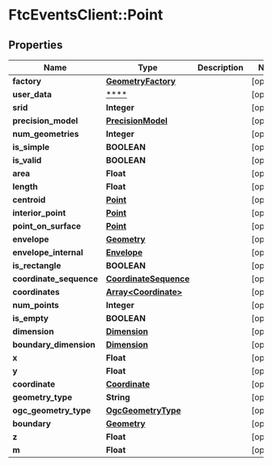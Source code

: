 # FtcEventsClient::Point

## Properties
Name | Type | Description | Notes
------------ | ------------- | ------------- | -------------
**factory** | [**GeometryFactory**](GeometryFactory.md) |  | [optional] 
**user_data** | [****](.md) |  | [optional] 
**srid** | **Integer** |  | [optional] 
**precision_model** | [**PrecisionModel**](PrecisionModel.md) |  | [optional] 
**num_geometries** | **Integer** |  | [optional] 
**is_simple** | **BOOLEAN** |  | [optional] 
**is_valid** | **BOOLEAN** |  | [optional] 
**area** | **Float** |  | [optional] 
**length** | **Float** |  | [optional] 
**centroid** | [**Point**](Point.md) |  | [optional] 
**interior_point** | [**Point**](Point.md) |  | [optional] 
**point_on_surface** | [**Point**](Point.md) |  | [optional] 
**envelope** | [**Geometry**](Geometry.md) |  | [optional] 
**envelope_internal** | [**Envelope**](Envelope.md) |  | [optional] 
**is_rectangle** | **BOOLEAN** |  | [optional] 
**coordinate_sequence** | [**CoordinateSequence**](CoordinateSequence.md) |  | [optional] 
**coordinates** | [**Array&lt;Coordinate&gt;**](Coordinate.md) |  | [optional] 
**num_points** | **Integer** |  | [optional] 
**is_empty** | **BOOLEAN** |  | [optional] 
**dimension** | [**Dimension**](Dimension.md) |  | [optional] 
**boundary_dimension** | [**Dimension**](Dimension.md) |  | [optional] 
**x** | **Float** |  | [optional] 
**y** | **Float** |  | [optional] 
**coordinate** | [**Coordinate**](Coordinate.md) |  | [optional] 
**geometry_type** | **String** |  | [optional] 
**ogc_geometry_type** | [**OgcGeometryType**](OgcGeometryType.md) |  | [optional] 
**boundary** | [**Geometry**](Geometry.md) |  | [optional] 
**z** | **Float** |  | [optional] 
**m** | **Float** |  | [optional] 

